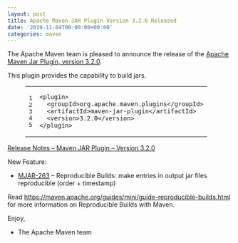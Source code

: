```yaml
---
layout: post
title: Apache Maven JAR Plugin Version 3.2.0 Released
date: '2019-11-04T00:00:00+00:00'
categories: maven
---
```

<div class="entry-content"><p>The Apache Maven team is pleased to announce the release of the
<a href="http://maven.apache.org/plugins/maven-jar-plugin/">Apache Maven Jar Plugin, version 3.2.0</a>.</p>

<p>This plugin provides the capability to build jars.</p>

<figure class='code'><figcaption><span></span></figcaption><div class="highlight"><table><tr><td class="gutter"><pre class="line-numbers"><span class='line-number'>1</span>
<span class='line-number'>2</span>
<span class='line-number'>3</span>
<span class='line-number'>4</span>
<span class='line-number'>5</span>
</pre></td><td class='code'><pre><code class='xml'><span class='line'><span class="nt">&lt;plugin&gt;</span>
</span><span class='line'>  <span class="nt">&lt;groupId&gt;</span>org.apache.maven.plugins<span class="nt">&lt;/groupId&gt;</span>
</span><span class='line'>  <span class="nt">&lt;artifactId&gt;</span>maven-jar-plugin<span class="nt">&lt;/artifactId&gt;</span>
</span><span class='line'>  <span class="nt">&lt;version&gt;</span>3.2.0<span class="nt">&lt;/version&gt;</span>
</span><span class='line'><span class="nt">&lt;/plugin&gt;</span>
</span></code></pre></td></tr></table></div></figure>




<!-- more -->


<p><a href="https://issues.apache.org/jira/secure/ReleaseNote.jspa?projectId=12317526&version=12345503">Release Notes &ndash; Maven JAR Plugin &ndash; Version 3.2.0</a></p>

<p>New Feature:</p>

<ul>
<li><a href="https://issues.apache.org/jira/browse/MJAR-263">MJAR-263</a> &ndash; Reproducible Builds: make entries in output jar files reproducible (order + timestamp)</li>
</ul>


<p>Read <a href="https://maven.apache.org/guides/mini/guide-reproducible-builds.html">https://maven.apache.org/guides/mini/guide-reproducible-builds.html</a> for more information on Reproducible Builds with Maven.</p>

<p>Enjoy,</p>

<ul>
<li>The Apache Maven team</li>
</ul>

</div>
